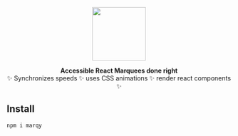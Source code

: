 <p align="center">
<img src="https://user-images.githubusercontent.com/737188/111051609-54b78580-8422-11eb-8b7a-e85e29382785.png" align="center" height="120" />
</p>

<p align="center">
  <strong>Accessible React Marquees done right</strong><br />
✨ Synchronizes speeds ✨ uses CSS animations ✨ render react components ✨
</p>

## Install

```sh
npm i marqy
```
